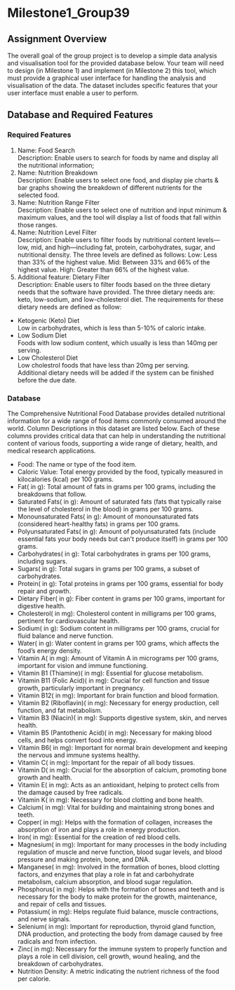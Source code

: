 # Milestone1_Group39

## Assignment Overview
The overall goal of the group project is to develop a simple data analysis and visualisation tool for the provided database below. Your team will need to design (in Milestone 1) and implement (in Milestone 2) this tool, which must provide a graphical user interface for handling the analysis and visualisation of the data. The dataset includes specific features that your user interface must enable a user to perform.

## Database and Required Features
### Required Features
1. Name: Food Search\
Description: Enable users to search for foods by name and display all the nutritional information;
2. Name: Nutrition Breakdown\
Description: Enable users to select one food, and display pie charts & bar graphs showing the breakdown of different nutrients for the selected food.
3. Name: Nutrition Range Filter\
Description: Enable users to select one of nutrition and input minimum & maximum values, and the tool will display a list of foods that fall within those ranges.
4. Name: Nutrition Level Filter\
Description: Enable users to filter foods by nutritional content levels—low, mid, and high—including fat, protein, carbohydrates, sugar, and nutritional density. The three levels are defined as follows:
Low: Less than 33% of the highest value.
Mid: Between 33% and 66% of the highest value.
High: Greater than 66% of the highest value.
5. Additional feature: Dietary Filter\
Description: Enable users to filter foods based on the three dietary needs that the software have provided. The three dietary needs are: keto, low-sodium, and low-cholesterol diet. The requirements for these dietary needs are defined as follow:
- Ketogenic (Keto) Diet \
Low in carbohydrates, which is less than 5-10% of caloric intake.
- Low Sodium Diet \
Foods with low sodium content, which usually is less than 140mg per serving.
- Low Cholesterol Diet \
Low cholestrol foods that have less than 20mg per serving. \
Additional dietary needs will be added if the system can be finished before the due date.

### Database
The Comprehensive Nutritional Food Database provides detailed nutritional information for a wide range of food items commonly consumed around the world. Column Descriptions in this dataset are listed below. Each of these columns provides critical data that can help in understanding the nutritional content of various foods, supporting a wide range of dietary, health, and medical research applications.
- Food: The name or type of the food item.
- Caloric Value: Total energy provided by the food, typically measured in kilocalories (kcal) per 100 grams.
- Fat( in g): Total amount of fats in grams per 100 grams, including the breakdowns that follow.
- Saturated Fats( in g): Amount of saturated fats (fats that typically raise the level of cholesterol in the blood) in grams per 100 grams.
- Monounsaturated Fats( in g): Amount of monounsaturated fats (considered  heart-healthy fats) in grams per 100 grams.
- Polyunsaturated Fats( in g): Amount of polyunsaturated fats (include essential fats your body needs but can't produce itself) in grams per 100 grams.
- Carbohydrates( in g): Total carbohydrates in grams per 100 grams, including sugars.
- Sugars( in g): Total sugars in grams per 100 grams, a subset of carbohydrates.
- Protein( in g): Total proteins in grams per 100 grams, essential for body repair and growth.
- Dietary Fiber( in g): Fiber content in grams per 100 grams, important for digestive health.
- Cholesterol( in mg): Cholesterol content in milligrams per 100 grams, pertinent for cardiovascular health.
- Sodium( in g): Sodium content in milligrams per 100 grams, crucial for fluid balance and nerve function.
- Water( in g): Water content in grams per 100 grams, which affects the food’s energy density.
- Vitamin A( in mg): Amount of Vitamin A in micrograms per 100 grams, important for vision and immune functioning.
- Vitamin B1 (Thiamine)( in mg): Essential for glucose metabolism.
- Vitamin B11 (Folic Acid)( in mg): Crucial for cell function and tissue growth, particularly important in pregnancy.
- Vitamin B12( in mg): Important for brain function and blood formation.
- Vitamin B2 (Riboflavin)( in mg): Necessary for energy production, cell function, and fat metabolism.
- Vitamin B3 (Niacin)( in mg): Supports digestive system, skin, and nerves health.
- Vitamin B5 (Pantothenic Acid)( in mg): Necessary for making blood cells, and helps convert food into energy.
- Vitamin B6( in mg): Important for normal brain development and keeping the nervous and immune systems healthy.
- Vitamin C( in mg): Important for the repair of all body tissues.
- Vitamin D( in mg): Crucial for the absorption of calcium, promoting bone growth and health.
- Vitamin E( in mg): Acts as an antioxidant, helping to protect cells from the damage caused by free radicals.
- Vitamin K( in mg): Necessary for blood clotting and bone health.
- Calcium( in mg): Vital for building and maintaining strong bones and teeth.
- Copper( in mg): Helps with the formation of collagen, increases the absorption of iron and plays a role in energy production.
- Iron( in mg): Essential for the creation of red blood cells.
- Magnesium( in mg): Important for many processes in the body including regulation of muscle and nerve function, blood sugar levels, and blood pressure and making protein, bone, and DNA.
- Manganese( in mg): Involved in the formation of bones, blood clotting factors, and enzymes that play a role in fat and carbohydrate metabolism, calcium absorption, and blood sugar regulation.
- Phosphorus( in mg): Helps with the formation of bones and teeth and is necessary for the body to make protein for the growth, maintenance, and repair of cells and tissues.
- Potassium( in mg): Helps regulate fluid balance, muscle contractions, and nerve signals.
- Selenium( in mg): Important for reproduction, thyroid gland function, DNA production, and protecting the body from damage caused by free radicals and from infection.
- Zinc( in mg): Necessary for the immune system to properly function and plays a role in cell division, cell growth, wound healing, and the breakdown of carbohydrates.
- Nutrition Density: A metric indicating the nutrient richness of the food per calorie.